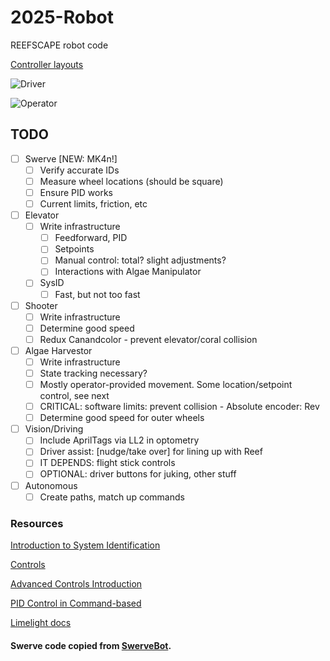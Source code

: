 # 2025-Robot
REEFSCAPE robot code

[Controller layouts](https://www.padcrafter.com/?templates=Driver%7COperator&plat=0%7C0&col=%2523D3D3D3%2C%25233E4B50%2C%2523FFFFFF&yButton=Speed+Up%7C&aButton=Slow+Down%7C&dpadUp=%7C&leftTrigger=Lock%7C&leftStick=X%2FY+Movement%7C&rightStickClick=Rotation%7C&startButton=Toggle+Field+Oriented%7C&backButton=Reset+Heading%7C&dpadRight=Align+to+right+pole+of+nearest+side+of+Reef%7C&dpadLeft=Align+to+left+pole+of+nearest+side+of+Reef%7C&rightTrigger=%7C)

![Driver](https://github.com/user-attachments/assets/c7890702-2f54-451a-b7a2-783b65ca696d)

![Operator](https://github.com/user-attachments/assets/6a99e930-3b5e-40a8-92d2-1614c3cda506)


## TODO
- [ ] Swerve [NEW: MK4n!]
  - [ ] Verify accurate IDs
  - [ ] Measure wheel locations (should be square)
  - [ ] Ensure PID works
  - [ ] Current limits, friction, etc
- [ ] Elevator
  - [ ] Write infrastructure
    - [ ] Feedforward, PID
    - [ ] Setpoints
    - [ ] Manual control: total? slight adjustments?
    - [ ] Interactions with Algae Manipulator
  - [ ] SysID
    - [ ] Fast, but not too fast
- [ ] Shooter
  - [ ] Write infrastructure
  - [ ] Determine good speed
  - [ ] Redux Canandcolor - prevent elevator/coral collision
- [ ] Algae Harvestor
  - [ ] Write infrastructure
  - [ ] State tracking necessary?
  - [ ] Mostly operator-provided movement. Some location/setpoint control, see next
  - [ ] CRITICAL: software limits: prevent collision - Absolute encoder: Rev
  - [ ] Determine good speed for outer wheels
- [ ] Vision/Driving
  - [ ] Include AprilTags via LL2 in optometry
  - [ ] Driver assist: [nudge/take over] for lining up with Reef
  - [ ] IT DEPENDS: flight stick controls
  - [ ] OPTIONAL: driver buttons for juking, other stuff
- [ ] Autonomous
  - [ ] Create paths, match up commands

### Resources

[Introduction to System Identification](https://docs.wpilib.org/en/stable/docs/software/advanced-controls/system-identification/introduction.html)

[Controls](https://docs.wpilib.org/en/stable/docs/software/advanced-controls/controllers/index.html)

[Advanced Controls Introduction](https://docs.wpilib.org/en/stable/docs/software/advanced-controls/introduction/index.html)

[PID Control in Command-based](https://docs.wpilib.org/en/stable/docs/software/commandbased/pid-subsystems-commands.html)

[Limelight docs](https://docs.limelightvision.io/docs/docs-limelight/getting-started/summary)

#### Swerve code copied from [SwerveBot](https://github.com/FIREBOTICS/SwerveBot).
